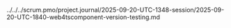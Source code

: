 ../../../scrum.pmo/project.journal/2025-09-20-UTC-1348-session/2025-09-20-UTC-1840-web4tscomponent-version-testing.md